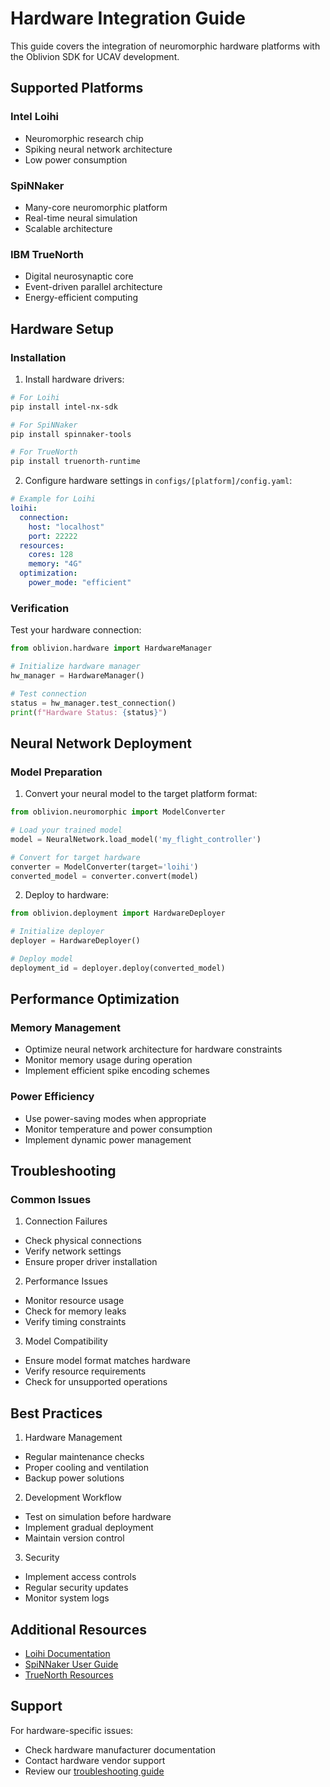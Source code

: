 # Hardware Integration Guide

This guide covers the integration of neuromorphic hardware platforms with the Oblivion SDK for UCAV development.

## Supported Platforms

### Intel Loihi
- Neuromorphic research chip
- Spiking neural network architecture
- Low power consumption

### SpiNNaker
- Many-core neuromorphic platform
- Real-time neural simulation
- Scalable architecture

### IBM TrueNorth
- Digital neurosynaptic core
- Event-driven parallel architecture
- Energy-efficient computing

## Hardware Setup

### Installation

1. Install hardware drivers:
```bash
# For Loihi
pip install intel-nx-sdk

# For SpiNNaker
pip install spinnaker-tools

# For TrueNorth
pip install truenorth-runtime
```

2. Configure hardware settings in `configs/[platform]/config.yaml`:
```yaml
# Example for Loihi
loihi:
  connection:
    host: "localhost"
    port: 22222
  resources:
    cores: 128
    memory: "4G"
  optimization:
    power_mode: "efficient"
```

### Verification

Test your hardware connection:
```python
from oblivion.hardware import HardwareManager

# Initialize hardware manager
hw_manager = HardwareManager()

# Test connection
status = hw_manager.test_connection()
print(f"Hardware Status: {status}")
```

## Neural Network Deployment

### Model Preparation

1. Convert your neural model to the target platform format:
```python
from oblivion.neuromorphic import ModelConverter

# Load your trained model
model = NeuralNetwork.load_model('my_flight_controller')

# Convert for target hardware
converter = ModelConverter(target='loihi')
converted_model = converter.convert(model)
```

2. Deploy to hardware:
```python
from oblivion.deployment import HardwareDeployer

# Initialize deployer
deployer = HardwareDeployer()

# Deploy model
deployment_id = deployer.deploy(converted_model)
```

## Performance Optimization

### Memory Management

- Optimize neural network architecture for hardware constraints
- Monitor memory usage during operation
- Implement efficient spike encoding schemes

### Power Efficiency

- Use power-saving modes when appropriate
- Monitor temperature and power consumption
- Implement dynamic power management

## Troubleshooting

### Common Issues

1. Connection Failures
- Check physical connections
- Verify network settings
- Ensure proper driver installation

2. Performance Issues
- Monitor resource usage
- Check for memory leaks
- Verify timing constraints

3. Model Compatibility
- Ensure model format matches hardware
- Verify resource requirements
- Check for unsupported operations

## Best Practices

1. Hardware Management
- Regular maintenance checks
- Proper cooling and ventilation
- Backup power solutions

2. Development Workflow
- Test on simulation before hardware
- Implement gradual deployment
- Maintain version control

3. Security
- Implement access controls
- Regular security updates
- Monitor system logs

## Additional Resources

- [Loihi Documentation](https://www.intel.com/loihi)
- [SpiNNaker User Guide](https://spinnakermanchester.github.io/)
- [TrueNorth Resources](https://www.research.ibm.com/truenorth)

## Support

For hardware-specific issues:
- Check hardware manufacturer documentation
- Contact hardware vendor support
- Review our [troubleshooting guide](../tutorials/troubleshooting.md)